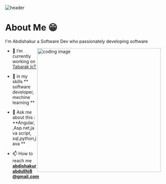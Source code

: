 
![header](https://capsule-render.vercel.app/api?type=waving&color=gradient&height=200&section=header&text=Hey%20I%27m%20Abdishakuur%20Ibrahim%F0%9F%8C%A9&animation=twinkling&fontSize=40)


# About Me 😁
<p>I'm Abdishakur a Software Dev who passionately developing software </p>



<img align="right" alt="coding image" src="https://cdn.dribbble.com/users/1787323/screenshots/11310814/media/78d925f388bdfd914f5c84a30261e239.png?compress=1&resize=400x300" width="400" />

- 🔭 I’m currently working on [Tabarak IcT ]()

- 🌱 in my skills  ** software developer,mechine learning **

- 💬 Ask me about this : **Angular, ,Asp.net,java script, sql,python,java **

- 📫 How to reach me **abdishakurabdullhi8@gmail.com**
